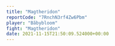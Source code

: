 ```yaml
---
title: "Magtheridon"
reportCode: "7RnchN3rf4Zw6Pbm"
player: "Bãbybloom"
fight: "Magtheridon"
date: 2021-11-15T21:50:09.524000+00:00
---
```

